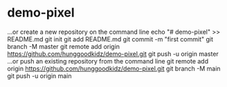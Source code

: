 # demo-pixel

…or create a new repository on the command line
echo "# demo-pixel" >> README.md
git init
git add README.md
git commit -m "first commit"
git branch -M master
git remote add origin https://github.com/hunggoodkidz/demo-pixel.git
git push -u origin master
…or push an existing repository from the command line
git remote add origin https://github.com/hunggoodkidz/demo-pixel.git
git branch -M main
git push -u origin main
